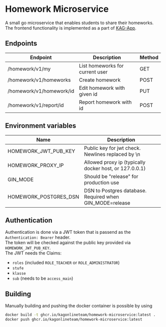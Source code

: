 # Homework Microservice
A small go microservice that enables students to share their homeworks.
The frontend functionality is implemented as a part of [KAG-App](https://github.com/kagonlineteam/kag-app).

## Endpoints
|Endpoint|Description| Method |
|-|-|-|
|/homework/v1/my| List homeworks for current user| GET |
|/homework/v1/homeworks| Create homework | POST |
|/homework/v1/homework/id | Edit homework with given id | PUT |
|/homework/v1/report/id | Report homework with id | POST |

## Environment variables
|Name|Description|
|-|-|
|HOMEWORK_JWT_PUB_KEY|Public key for jwt check. Newlines replaced by \n|
|HOMEWORK_PROXY_IP|Allowed proxy ip (typically docker host, or 127.0.0.1)|
|GIN_MODE|Should be "release" for production use|
|HOMEWORK_POSTGRES_DSN|DSN to Postgres database. Required when GIN_MODE=release|

## Authentication
Authentication is done via a JWT token that is passend as the `Authentication: Bearer` header.<br>
The token will be checked against the public key provided via `HOMEWORK_JWT_PUB_KEY`.<br>
The JWT needs the Claims:
- `roles` (included `ROLE_TEACHER` or  `ROLE_ADMINISTRATOR`)
- `stufe`
- `klasse`
- `sub` (needs to be `access_main`)

## Building
Manually building and pushing the docker container is possible by using
```bash
docker build -t ghcr.io/kagonlineteam/homework-microservice:latest .
docker push ghcr.io/kagonlineteam/homework-microservice:latest
```